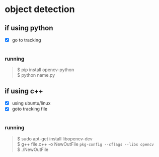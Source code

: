 # object detection 

## if using python
- [x]  go to tracking <br><br>

### running
> $ pip install opencv-python <br>
> $ python name.py <br>

## if using c++
- [x] using ubuntu/linux
- [x] goto tracking file <br><br>
### running
> $ sudo apt-get install libopencv-dev <br>
> $ g++ file.c++ -o NewOutFile `pkg-config --cflags --libs opencv`<br>
> $ ./NewOutFile <br>
